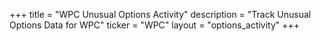 +++
title = "WPC Unusual Options Activity"
description = "Track Unusual Options Data for WPC"
ticker = "WPC"
layout = "options_activity"
+++

